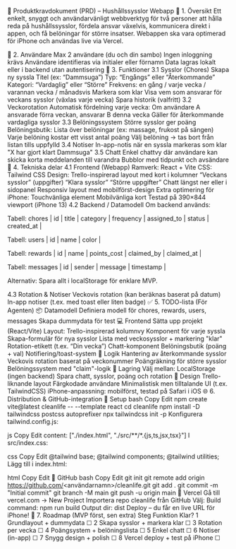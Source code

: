 📘 Produktkravdokument (PRD) – Hushållssysslor Webapp
🧭 1. Översikt
Ett enkelt, snyggt och användarvänligt webbverktyg för två personer att hålla reda på hushållssysslor, fördela ansvar växelvis, kommunicera direkt i appen, och få belöningar för större insatser.
Webappen ska vara optimerad för iPhone och användas live via Vercel.

👥 2. Användare
Max 2 användare (du och din sambo)
Ingen inloggning krävs
Användare identifieras via initialer eller förnamn
Data lagras lokalt eller i backend utan autentisering
🧹 3. Funktioner
3.1 Sysslor (Chores)
Skapa ny syssla
Titel (ex: “Dammsuga”)
Typ: “Engångs” eller “Återkommande”
Kategori: “Vardaglig” eller “Större”
Frekvens: en gång / varje vecka / varannan vecka / månadsvis
Markera som klar
Visa vem som ansvarar för veckans sysslor (växlas varje vecka)
Spara historik (valfritt)
3.2 Veckorotation
Automatisk fördelning varje vecka:
Om användare A ansvarade förra veckan, ansvarar B denna vecka
Gäller för återkommande vardagliga sysslor
3.3 Belöningssystem
Större sysslor ger poäng
Belöningsbutik:
Lista över belöningar (ex: massage, frukost på sängen)
Varje belöning kostar ett visst antal poäng
Välj belöning → tas bort från listan tills uppfylld
3.4 Notiser
In-app-notis när en syssla markeras som klar
"X har gjort klart Dammsuga"
3.5 Chatt
Enkel chattvy där användare kan skicka korta meddelanden till varandra
Bubblor med tidpunkt och avsändare
🧱 4. Tekniska delar
4.1 Frontend (Webapp)
Ramverk: React + Vite
CSS: Tailwind CSS
Design: Trello-inspirerad layout med kort i kolumner
“Veckans sysslor” (uppgifter)
“Klara sysslor”
“Större uppgifter”
Chatt längst ner eller i sidopanel
Responsiv layout med mobilförst-design
Extra optimering för iPhone:
Touchvänliga element
Mobilvänliga kort
Testad på 390×844 viewport (iPhone 13)
<meta name="viewport" content="width=device-width, initial-scale=1.0">
4.2 Backend / Datamodell
Om backend används:

Tabell: chores
| id | title | category | frequency | assigned_to | status | created_at |

Tabell: users
| id | name | color |

Tabell: rewards
| id | name | points_cost | claimed_by | claimed_at |

Tabell: messages
| id | sender | message | timestamp |

Alternativ: Spara allt i localStorage för enklare MVP.

4.3 Rotation & Notiser
Veckovis rotation (kan beräknas baserat på datum)
In-app notiser (t.ex. med toast eller liten badge)
✅ 5. TODO-lista (För Agenten)
📦 Datamodell
 Definiera modell för chores, rewards, users, messages
 Skapa dummydata för test
💻 Frontend
 Sätta upp projekt (React/Vite)
 Layout:
 Trello-inspirerad kolumnvy
 Komponent för varje syssla
 Skapa-formulär för nya sysslor
 Lista med veckosysslor + markering "klar"
 Rotation-etikett (t.ex. “Din vecka”)
 Chatt-komponent
 Belöningsbutik (poäng + val)
 Notifiering/toast-system
🔁 Logik
 Hantering av återkommande sysslor
 Veckovis rotation baserat på veckonummer
 Poängräkning för större sysslor
 Belöningssystem med "claim"-logik
💾 Lagring
 Välj mellan:
 LocalStorage (ingen backend)
 Spara chatt, sysslor, poäng och rotation
🎨 Design
 Trello-liknande layout
 Färgkodade användare
 Minimalistisk men tilltalande UI (t.ex. TailwindCSS)
 iPhone-anpassning: mobilförst, testad på Safari i iOS
🌐 6. Distribution & GitHub-integration
📁 Setup
bash
Copy
Edit
npm create vite@latest cleanlife -- --template react
cd cleanlife
npm install -D tailwindcss postcss autoprefixer
npx tailwindcss init -p
Konfigurera tailwind.config.js:

js
Copy
Edit
content: ["./index.html", "./src/**/*.{js,ts,jsx,tsx}"]
I src/index.css:

css
Copy
Edit
@tailwind base;
@tailwind components;
@tailwind utilities;
Lägg till i index.html:

html
Copy
Edit
<meta name="viewport" content="width=device-width, initial-scale=1.0">
🔗 GitHub
bash
Copy
Edit
git init
git remote add origin https://github.com/<användarnamn>/cleanlife.git
git add .
git commit -m "Initial commit"
git branch -M main
git push -u origin main
🚀 Vercel
Gå till vercel.com → New Project
Importera repo cleanlife från GitHub
Välj:
Build command: npm run build
Output dir: dist
Deploy – du får en live URL för iPhone!
📅 7. Roadmap (MVP först, sen extra)
Steg	Funktion	Klar?
1	Grundlayout + dummydata	☐
2	Skapa sysslor + markera klar	☐
3	Rotation per vecka	☐
4	Poängsystem + belöningslista	☐
5	Enkel chatt	☐
6	Notiser (in-app)	☐
7	Snygg design + polish	☐
8	Vercel deploy + test på iPhone	☐